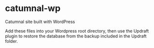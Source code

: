 # catumnal-wp
Catumnal site built with WordPress

Add these files into your Wordpress root directory, then use the Updraft plugin to restore the database from the backup included in the Updraft folder.
